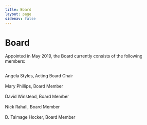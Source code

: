 ```yaml
---
title: Board
layout: page
sidenav: false
---
```


# Board

Appointed in May 2019, the Board currently consists of the following members:

<br> Angela Styles, Acting Board Chair </br>
<br> Mary Phillips, Board Member </br>
<br> David Winstead, Board Member </br>
<br> Nick Rahall, Board Member </br>
<br> D. Talmage Hocker, Board Member </br>
